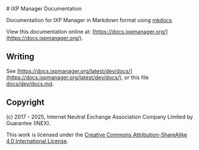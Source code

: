 # IXP Manager Documentation

Documentation for IXP Manager in Markdown format using [mkdocs](http://www.mkdocs.org/).

View this documentation online at: [https://docs.ixpmanager.org/](https://docs.ixpmanager.org/).

## Writing

See  [https://docs.ixpmanager.org/latest/dev/docs/](https://docs.ixpmanager.org/latest/dev/docs/), or this file [docs/dev/docs.md](https://github.com/inex/ixp-manager-docs-md/blob/master/docs/dev/docs.md).


## Copyright

(c) 2017 - 2025, Internet Neutral Exchange Association Company Limited by Guarantee (INEX).

This work is licensed under the [Creative Commons Attribution-ShareAlike 4.0 International License](https://creativecommons.org/licenses/by-sa/4.0/).

